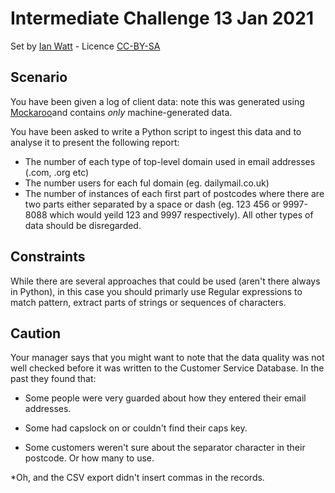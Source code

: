 # Intermediate Challenge 13 Jan 2021
Set by [Ian Watt](https://github.com/watty62) - Licence [CC-BY-SA](https://creativecommons.org/licenses/by-sa/4.0/)

## Scenario
You have been given a log of client data: note this was generated using [Mockaroo](https://mockaroo.com)and contains _only_ machine-generated data. 

You have been asked to write a Python script to ingest this data and to analyse it to present the following report:

* The number of each type of top-level domain used in email addresses (.com, .org etc)
* The number users for each ful domain (eg. dailymail.co.uk)
* The number of instances of each first part of postcodes where there are two parts either separated by a space or dash (eg. 123 456 or 9997-8088 which would yeild 123 and 9997 respectively). All other types of data should be disregarded.

## Constraints
While there are several approaches that could be used (aren't there always in Python), in this case you should primarly use Regular expressions to match pattern, extract parts of strings or sequences of characters. 

## Caution

Your manager says that you might want to note that the data quality was not well checked before it was written to the Customer Service Database. In the past they found that:

* Some people were very guarded about how they entered their email addresses. 

* Some had capslock on or couldn't find their caps key. 

* Some customers weren't sure about the separator character in their postcode. Or how many to use. 

*Oh, and the CSV export didn't insert commas in the records. 
